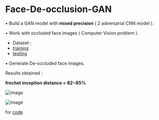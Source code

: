 # Face-De-occlusion-GAN

•	Build a GAN model with **mixed precision** ( 2 adversarial CNN model ).

•	Work with occluded face images ( Computer Vision problem ).

* Dataset : 
* [training](https://drive.google.com/uc?id=1-JVnG_wVJR3VgAwi6-Hhu2C-ZAyQ2-_9)
* [testing](https://drive.google.com/uc?id=1-7E0x-UGFjotUH8UJAWruM9Y0rwEzYzV)

•	Generate De-occluded face images.

Results obtained :

**frechet inception distance = 82~85%**

![image](https://user-images.githubusercontent.com/75153245/163196200-f2f51760-4fc8-480e-8e36-3e491d236f35.png)



![image](https://user-images.githubusercontent.com/75153245/163196446-7569546c-3a9b-42ac-af0b-af3e765e1410.png)


for [code](https://colab.research.google.com/drive/1YyKPJaR8sR1pvbgqBUtu4ZyQSvMccY_H)
